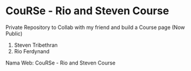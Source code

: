 # CouRSe - Rio and Steven Course
Private Repository to Collab with my friend and build a Course page (Now Public)

1. Steven Tribethran
2. Rio Ferdynand

Nama Web: CouRSe - Rio and Steven Course
